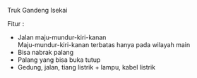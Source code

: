 Truk Gandeng Isekai

Fitur :
- Jalan maju-mundur-kiri-kanan <br />
  Maju-mundur-kiri-kanan terbatas hanya pada wilayah main
- Bisa nabrak palang
- Palang yang bisa buka tutup
- Gedung, jalan, tiang listrik + lampu, kabel listrik

